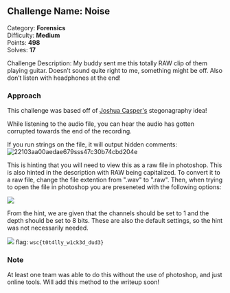 ## Challenge Name: Noise
Category: **Forensics**  
Difficulty: **Medium**  
Points: **498**  
Solves: **17**

Challenge Description: 
My buddy sent me this totally RAW clip of them playing guitar. Doesn’t sound quite right to me, something might be off. Also don’t listen with headphones at the end!

### Approach
This challenge was based off of [Joshua Casper's](https://youtu.be/tU8WbB9vhDg) stegonagraphy idea!

While listening to the audio file, you can hear the audio has gotten corrupted towards the end of the recording. 
  
If you run strings on the file, it will output hidden comments:
![22103aa00aedae679sss47c30b74cbd204e](https://user-images.githubusercontent.com/74334127/160298238-9769a267-43fc-4d3b-b447-b86baff1a6d6.png)

This is hinting that you will need to view this as a raw file in photoshop. This is also hinted in the description with RAW being capitalized. To convert it to a raw file, change the file extention from ".wav" to ".raw". Then, when trying to open the file in photoshop you are preseneted with the following options:

  ![](https://user-images.githubusercontent.com/74334127/160299927-56c70db3-7c64-43a4-8dfc-5995f85c8c30.png)
  
From the hint, we are given that the channels should be set to 1 and the depth should be set to 8 bits. These are also the default settings, so the hint was not necessarily needed.

![](https://user-images.githubusercontent.com/74334127/160300025-81b7ec95-da86-4057-9c78-16071a1c5808.jpg)
flag: `wsc{t0t4lly_w1ck3d_dud3}`
  
### Note
At least one team was able to do this without the use of photoshop, and just online tools. Will add this method to the writeup soon!


